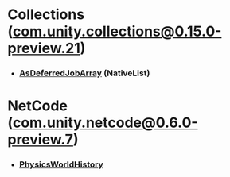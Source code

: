 # Collections (com.unity.collections@0.15.0-preview.21)
* ### [AsDeferredJobArray](Collections/NativeList/AsDeferredJobArray.md) (NativeList)
  
# NetCode (com.unity.netcode@0.6.0-preview.7)
* ### [PhysicsWorldHistory](NetCode/PhysicsWorldHistory.md)
